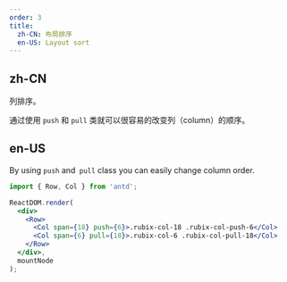 ```yaml
---
order: 3
title: 
  zh-CN: 布局排序
  en-US: Layout sort
---
```


## zh-CN

列排序。

通过使用 `push` 和 `pull` 类就可以很容易的改变列（column）的顺序。

## en-US

By using `push` and` pull` class you can easily change column order.

````jsx
import { Row, Col } from 'antd';

ReactDOM.render(
  <div>
    <Row>
      <Col span={18} push={6}>.rubix-col-18 .rubix-col-push-6</Col>
      <Col span={6} pull={18}>.rubix-col-6 .rubix-col-pull-18</Col>
    </Row>
  </div>,
  mountNode
);
````
